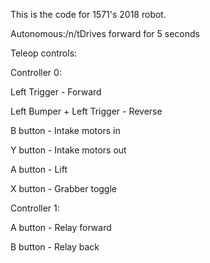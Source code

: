 This is the code for 1571's 2018 robot.

Autonomous:/n/tDrives forward for 5 seconds

Teleop controls:

Controller 0:

Left Trigger - Forward

Left Bumper + Left Trigger - Reverse

B button - Intake motors in

Y button - Intake motors out

A button - Lift

X button - Grabber toggle

Controller 1:

A button - Relay forward

B button - Relay back


